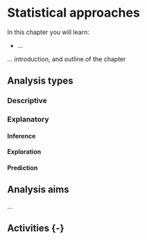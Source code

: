 
# Statistical approaches

<div class="rmdkey">
<p>In this chapter you will learn:</p>
<ul>
<li>…</li>
</ul>
</div>

... introduction, and outline of the chapter

## Analysis types

### Descriptive

### Explanatory

#### Inference

#### Exploration

#### Prediction

## Analysis aims

...

## Activities {-}

